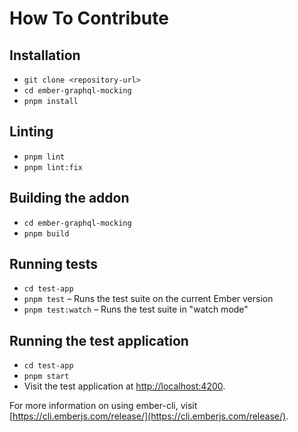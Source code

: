 # How To Contribute

## Installation

- `git clone <repository-url>`
- `cd ember-graphql-mocking`
- `pnpm install`

## Linting

- `pnpm lint`
- `pnpm lint:fix`

## Building the addon

- `cd ember-graphql-mocking`
- `pnpm build`

## Running tests

- `cd test-app`
- `pnpm test` – Runs the test suite on the current Ember version
- `pnpm test:watch` – Runs the test suite in "watch mode"

## Running the test application

- `cd test-app`
- `pnpm start`
- Visit the test application at [http://localhost:4200](http://localhost:4200).

For more information on using ember-cli, visit [https://cli.emberjs.com/release/](https://cli.emberjs.com/release/).
